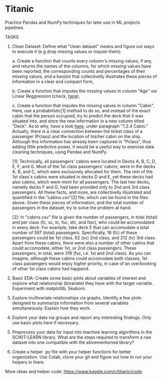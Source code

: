 # Titanic 
Practice Pandas and NumPy techniques for later use in ML projects pipelines.

TASKS

1) Clean Dataset: Define what "clean dataset" means and figure out ways to execute it (e.g drop missing values or impute them):

    a. Create a function that counts every column's missing values, if any, and returns the names of the columns, for which missing values have been reported, the corresponding counts and percentages of their missing values, and a barplot that collectivelly illustrates these pieces of information in a clear and compact form,

    b. Create a function that imputes the missing values in column "Age" via Linear Reggression (check, [here](https://rstudio-pubs-static.s3.amazonaws.com/98715_fcd035c75a9b431a84efca8b091a185f.html)),

    c. Create a function that imputes the missing values in column "Cabin". Here, use a probabilistic[1] method to do so, and instead of the exact cabin that the person occupied, try to predict the deck that it was situated into, and store the new information in a new column titled "Deck". As to why, have a look [here](https://www.kaggle.com/gunesevitan/titanic-advanced-feature-engineering-tutorial/notebook), under paragraph "1.2.4 Cabin." Actually, there is a clear connection between the ticket class of a passenger (Pclass) and the location of his/her cabin on the ship. Although this information has already been captured in "Pclass", thus adding little predictive power, it would be a useful way to exercise data cleaning techniques, using Pandas and NumPy.

    [1]: Technically, all passengers' cabins were located in Decks A, B, C, D, E, F, and G. Most of the 1st class passengers' cabins, were in the decks A, B, and C, which were exclusively allocated for them. The rest of the 1st class's cabins were situated in decks D and E, yet these decks had also cabins, which were ment for all passengers. The last two decks, namelly decks F and G, had been provided only to 2nd and 3rd class passengers. All these facts, and more, are collectivelly illustrated and quantified in the "cabins.csv"[2] file, which can be found in the files above. Given these pieces of information, and the total number of passengers in the dataset, try to solve the problem at hand.

    [2]: In "cabins.csv" file is given the number of passengers, in total (total) and per class (fc, sc, tc, fsc, stc, and fstc), who could be accomodated in every deck.
For example, take deck E that can accomodate a total number of 597 (total) passengers. Specifically, 16 (fc) of these passengers could be 1st class, 62 (sc) 2nd class,
and 212 (tc) 3rd class. Apart from these cabins, there were also a number of other cabins that could accomodate, either 1st, or 2nd class passengers. These passengers,
in total, were 319 (fsc, i.e. 1st and 2nd class). As you can imagine, although these cabins could accomodate both classes, 1st class passengers would enjoy higher priority,
in case of an overbooking of other 1st class cabins had happend.

2) Basic EDA: Create some basic plots about variables of interest and explore what relationship (bivariate) they have with the target variable. Experiment with matplotlib, Seaborn.
3) Explore multivariate relationships via graphs. Identify a few plots designed to summarize information from several variables simultaneously. Explain how they work.
4) Explore your data via groups and report any interesting findings. Only use basic plots here if necessary.
5) Preprocess your data for input into machine learning algorithms in the SCIKIT-LEARN library. What are the steps required to transform a raw dataset into one compatible with the       aforementioned library? 
6) Create a helper .py file with your helper functions for better organization. Use Colab, clone your git and figure out how to run your helpers in there. 

More ideas and helper code: https://www.kaggle.com/c/titanic/code 
